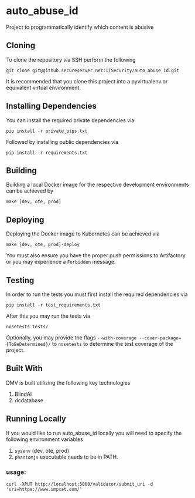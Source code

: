 # auto_abuse_id
Project to programmatically identify which content is abusive

 ## Cloning
 To clone the repository via SSH perform the following
 ```
 git clone git@github.secureserver.net:ITSecurity/auto_abuse_id.git
 ```

 It is recommended that you clone this project into a pyvirtualenv or equivalent virtual environment.

## Installing Dependencies
You can install the required private dependencies via
```
pip install -r private_pips.txt
```
Followed by installing public dependencies via
```
pip install -r requirements.txt
```

 ## Building
 Building a local Docker image for the respective development environments can be achieved by
 ```
 make [dev, ote, prod]
 ```

 ## Deploying
 Deploying the Docker image to Kubernetes can be achieved via
 ```
 make [dev, ote, prod]-deploy
 ```

 You must also ensure you have the proper push permissions to Artifactory or you may experience a `Forbidden` message.

 ## Testing
 In order to run the tests you must first install the required dependencies via
 ```
 pip install -r test_requirements.txt
 ```

 After this you may run the tests via
 ```
 nosetests tests/
 ```

 Optionally, you may provide the flags `--with-coverage --cover-package={ToBeDetermined}/` to `nosetests` to determine the test coverage of the project.

 ## Built With
 DMV is built utilizing the following key technologies
 1. BlindAl
 2. dcdatabase


## Running Locally
 If you would like to run auto_abuse_id locally you will need to specify the following environment variables
 1. `sysenv` (dev, ote, prod)
 2. `phantomjs` executable needs to be in PATH.
 
### usage:
`curl -XPUT http://localhost:5000/validator/submit_uri -d 'uri=https://www.impcat.com/'`
